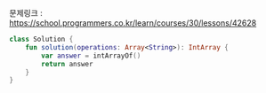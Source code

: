 문제링크 : https://school.programmers.co.kr/learn/courses/30/lessons/42628

```kotlin
class Solution {
    fun solution(operations: Array<String>): IntArray {
        var answer = intArrayOf()
        return answer
    }
}
```
